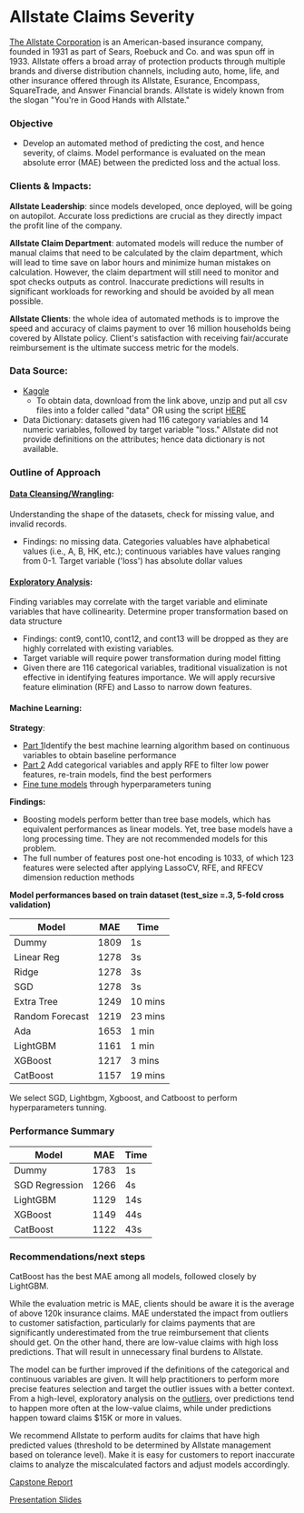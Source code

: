 # Allstate Claims Severity

[The Allstate Corporation](www.allstate.com) is an American-based insurance company, founded in 1931 as part of Sears, Roebuck and Co. and was spun off in 1933. Allstate offers a broad array of protection products through multiple brands and diverse distribution channels, including auto, home, life, and other insurance offered through its Allstate, Esurance, Encompass, SquareTrade, and Answer Financial brands. Allstate is widely known from the slogan "You're in Good Hands with Allstate."

### Objective
- Develop an automated method of predicting the cost, and hence severity, of claims. Model performance is evaluated on the mean absolute error (MAE) between the predicted loss and the actual loss.

### Clients & Impacts:

**Allstate Leadership**: since models developed, once deployed, will be going on autopilot. Accurate loss predictions are crucial as they directly impact the profit line of the company.

**Allstate Claim Department**: automated models will reduce the number of manual claims that need to be calculated by the claim department, which will lead to time save on labor hours and minimize human mistakes on calculation. However, the claim department will still need to monitor and spot checks outputs as control. Inaccurate predictions will results in significant workloads for reworking and should be avoided by all mean possible.

**Allstate Clients**: the whole idea of automated methods is to improve the speed and accuracy of claims payment to over 16 million households being covered by Allstate policy. Client's satisfaction with receiving fair/accurate reimbursement is the ultimate success metric for the models.

### Data Source:
- [Kaggle](https://www.kaggle.com/c/allstate-claims-severity/data)
    - To obtain data, download from the link above, unzip and put all csv files into a folder called "data" OR using the script [HERE](https://github.com/sittingman/allstate_loss/blob/master/0.obtain_data.ipynb)
- Data Dictionary: datasets given had 116 category variables and 14 numeric variables, followed by target variable "loss." Allstate did not provide definitions on the attributes; hence data dictionary is not available.

### Outline of Approach

#### [Data Cleansing/Wrangling](https://github.com/sittingman/allstate_loss/blob/master/1.data_wrangling.ipynb): 
Understanding the shape of the datasets, check for missing value, and invalid records.
- Findings: no missing data. Categories valuables have alphabetical values (i.e., A, B, HK, etc.); continuous variables have values ranging from 0-1. Target variable ('loss') has absolute dollar values

#### [Exploratory Analysis](https://github.com/sittingman/allstate_loss/blob/master/2.exploratory.ipynb): 
Finding variables may correlate with the target variable and eliminate variables that have collinearity. Determine proper transformation based on data structure
- Findings: cont9, cont10, cont12, and cont13 will be dropped as they are highly correlated with existing variables.
- Target variable will require power transformation during model fitting
- Given there are 116 categorical variables, traditional visualization is not effective in identifying features importance. We will apply recursive feature elimination (RFE) and Lasso to narrow down features.
    
#### Machine Learning: 
**Strategy**:
- [Part 1](https://github.com/sittingman/allstate_loss/blob/master/3.ML_p1.ipynb)Identify the best machine learning algorithm based on continuous variables to obtain baseline performance
- [Part 2](https://github.com/sittingman/allstate_loss/blob/master/3.ML_p2.ipynb) Add categorical variables and apply RFE to filter low power features, re-train models, find the best performers
- [Fine tune models](https://github.com/sittingman/allstate_loss/blob/master/4.submit.ipynb) through hyperparameters tuning
    
**Findings:**
- Boosting models perform better than tree base models, which has equivalent performances as linear models. Yet, tree base models have a long processing time. They are not recommended models for this problem.
- The full number of features post one-hot encoding is 1033, of which 123 features were selected after applying LassoCV, RFE, and RFECV dimension reduction methods

**Model performances based on train dataset (test_size =.3, 5-fold cross validation)**

| Model | MAE | Time |
| ---- | ---- | ---- |
|Dummy | 1809 | 1s |
|Linear Reg | 1278 | 3s |
|Ridge | 1278 | 3s|
|SGD | 1278 | 3s|
|Extra Tree | 1249 | 10 mins|
|Random Forecast | 1219 | 23 mins|
|Ada | 1653 | 1 min |
|LightGBM | 1161 | 1 min |
|XGBoost | 1217 | 3 mins |
|CatBoost | 1157 | 19 mins |

We select SGD, Lightbgm, Xgboost, and Catboost to perform hyperparameters tunning.

### Performance Summary

| Model | MAE | Time |
| - | - | - |
|Dummy | 1783 | 1s |
|SGD Regression | 1266 | 4s |
|LightGBM | 1129 | 14s |
|XGBoost | 1149 | 44s |
|CatBoost | 1122| 43s|


### Recommendations/next steps

CatBoost has the best MAE among all models, followed closely by LightGBM.

While the evaluation metric is MAE, clients should be aware it is the average of above 120k insurance claims. MAE understated the impact from outliers to customer satisfaction, particularly for claims payments that are significantly underestimated from the true reimbursement that clients should get. On the other hand, there are low-value claims with high loss predictions. That will result in unnecessary final burdens to Allstate.

The model can be further improved if the definitions of the categorical and continuous variables are given. It will help practitioners to perform more precise features selection and target the outlier issues with a better context. From a high-level, exploratory analysis on the [outliers](https://github.com/sittingman/allstate_loss/blob/master/3.ML-outliers.ipynb), over predictions tend to happen more often at the low-value claims, while under predictions happen toward claims $15K or more in values.

We recommend Allstate to perform audits for claims that have high predicted values (threshold to be determined by Allstate management based on tolerance level). Make it is easy for customers to report inaccurate claims to analyze the miscalculated factors and adjust models accordingly.


[Capstone Report](https://github.com/sittingman/allstate_loss/blob/master/capstone_report_allstate.pdf)

[Presentation Slides](https://github.com/sittingman/allstate_loss/blob/master/allstate_present.pdf)